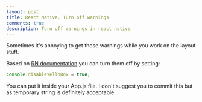 ```yaml
---
layout: post
title: React Native. Turn off warnings
comments: true
description: Turn off warnings in react native
---
```


Sometimes it's annoying to get those warnings while you work on the layout stuff.

Based on [RN documentation](https://facebook.github.io/react-native/docs/debugging.html#warnings) you can turn them off by setting: 

```javascript
console.disableYelloBox = true;
```

You can put it inside your App.js file. I don't suggest you to commit this but as temporary string is definitely acceptable. 
